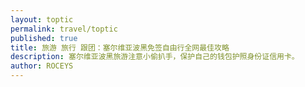```yaml
---
layout: toptic
permalink: travel/toptic
published: true
title: 旅游 旅行 跟团：塞尔维亚波黑免签自由行全网最佳攻略 
description: 塞尔维亚波黑旅游注意小偷扒手，保护自己的钱包护照身份证信用卡。
author: ROCEYS
---
```

